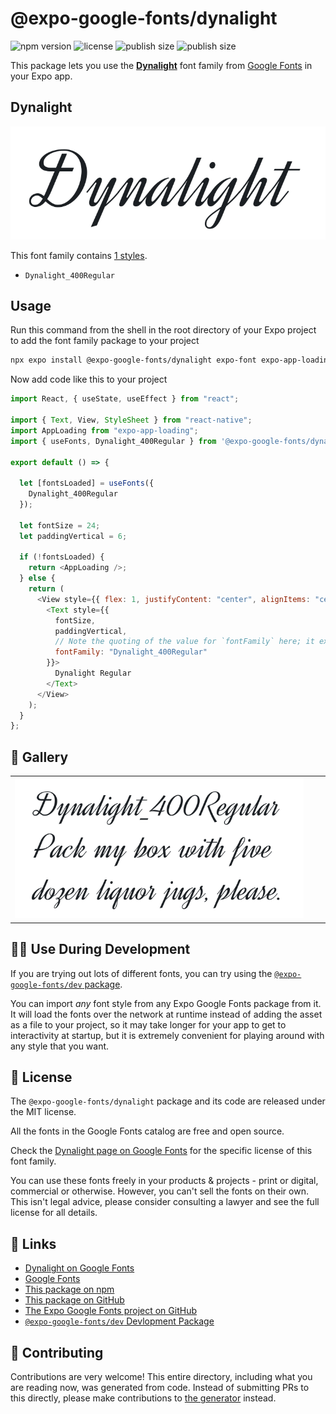 # @expo-google-fonts/dynalight

![npm version](https://flat.badgen.net/npm/v/@expo-google-fonts/dynalight)
![license](https://flat.badgen.net/github/license/expo/google-fonts)
![publish size](https://flat.badgen.net/packagephobia/install/@expo-google-fonts/dynalight)
![publish size](https://flat.badgen.net/packagephobia/publish/@expo-google-fonts/dynalight)

This package lets you use the [**Dynalight**](https://fonts.google.com/specimen/Dynalight) font family from [Google Fonts](https://fonts.google.com/) in your Expo app.

## Dynalight

![Dynalight](./font-family.png)

This font family contains [1 styles](#-gallery).

- `Dynalight_400Regular`

## Usage

Run this command from the shell in the root directory of your Expo project to add the font family package to your project

```sh
npx expo install @expo-google-fonts/dynalight expo-font expo-app-loading
```

Now add code like this to your project

```js
import React, { useState, useEffect } from "react";

import { Text, View, StyleSheet } from "react-native";
import AppLoading from "expo-app-loading";
import { useFonts, Dynalight_400Regular } from '@expo-google-fonts/dynalight';

export default () => {

  let [fontsLoaded] = useFonts({
    Dynalight_400Regular
  });

  let fontSize = 24;
  let paddingVertical = 6;

  if (!fontsLoaded) {
    return <AppLoading />;
  } else {
    return (
      <View style={{ flex: 1, justifyContent: "center", alignItems: "center" }}>
        <Text style={{
          fontSize,
          paddingVertical,
          // Note the quoting of the value for `fontFamily` here; it expects a string!
          fontFamily: "Dynalight_400Regular"
        }}>
          Dynalight Regular
        </Text>
      </View>
    );
  }
};
```

## 🔡 Gallery


||||
|-|-|-|
|![Dynalight_400Regular](./Dynalight_400Regular.ttf.png)||||


## 👩‍💻 Use During Development

If you are trying out lots of different fonts, you can try using the [`@expo-google-fonts/dev` package](https://github.com/expo/google-fonts/tree/master/font-packages/dev#readme).

You can import _any_ font style from any Expo Google Fonts package from it. It will load the fonts over the network at runtime instead of adding the asset as a file to your project, so it may take longer for your app to get to interactivity at startup, but it is extremely convenient for playing around with any style that you want.


## 📖 License

The `@expo-google-fonts/dynalight` package and its code are released under the MIT license.

All the fonts in the Google Fonts catalog are free and open source.

Check the [Dynalight page on Google Fonts](https://fonts.google.com/specimen/Dynalight) for the specific license of this font family.

You can use these fonts freely in your products & projects - print or digital, commercial or otherwise. However, you can't sell the fonts on their own. This isn't legal advice, please consider consulting a lawyer and see the full license for all details.

## 🔗 Links

- [Dynalight on Google Fonts](https://fonts.google.com/specimen/Dynalight)
- [Google Fonts](https://fonts.google.com/)
- [This package on npm](https://www.npmjs.com/package/@expo-google-fonts/dynalight)
- [This package on GitHub](https://github.com/expo/google-fonts/tree/master/font-packages/dynalight)
- [The Expo Google Fonts project on GitHub](https://github.com/expo/google-fonts)
- [`@expo-google-fonts/dev` Devlopment Package](https://github.com/expo/google-fonts/tree/master/font-packages/dev)

## 🤝 Contributing

Contributions are very welcome! This entire directory, including what you are reading now, was generated from code. Instead of submitting PRs to this directly, please make contributions to [the generator](https://github.com/expo/google-fonts/tree/master/packages/generator) instead.
